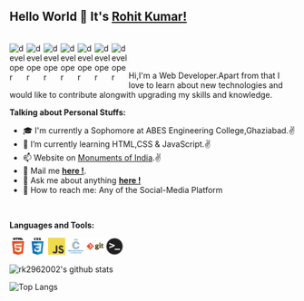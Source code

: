 ## Hello World 👋 It's [Rohit Kumar!](https://bit.ly/RK-website)

<br/>
<a href="https://bit.ly/RK-github">
<img align="left" alt="developer" width="30px" src="https://cdn.jsdelivr.net/npm/simple-icons@v3/icons/github.svg" /></a>
<a href="https://bit.ly/rk-facebook">
<img align="left" alt="developer" width="30px" src="https://cdn.jsdelivr.net/npm/simple-icons@v3/icons/facebook.svg" /></a>
<a href="https://bit.ly/rk-twitter">
<img align="left" alt="developer" width="30px" src="https://cdn.jsdelivr.net/npm/simple-icons@v3/icons/twitter.svg" /></a>
<a href="https://bit.ly/rk-linkedIN">
<img align="left" alt="developer" width="30px" src="https://cdn.jsdelivr.net/npm/simple-icons@v3/icons/linkedin.svg" /></a>
<a href="https://bit.ly/rk-instagram">
<img align="left" alt="developer" width="30px" src="https://cdn.jsdelivr.net/npm/simple-icons@v3/icons/instagram.svg" /></a>
<a href="https://discord.gg/F6X7QE2">
<img align="left" alt="developer" width="30px" src="https://cdn.jsdelivr.net/npm/simple-icons@v3/icons/discord.svg" /></a>
<a href="https://bit.ly/rk--whatsapp">
<img align="left" alt="developer" width="30px" src="https://cdn.jsdelivr.net/npm/simple-icons@v3/icons/whatsapp.svg" /></a>

<br />
<br />

Hi,I'm a Web Developer.Apart from that I love to learn about new technologies and would like to contribute alongwith upgrading my skills and knowledge.


**Talking about Personal Stuffs:**

- 🎓 I'm currently a Sophomore at ABES Engineering College,Ghaziabad.✌
- 🔎 I’m currently learning HTML,CSS & JavaScript.✌
- 📫 Website on [Monuments of India](https://bit.ly/).✌
- 💬 Mail me  [**here !**]( mailto:r.k2962002@gmail.com).
- 💬 Ask me about anything [**here !**](https://github.com/rk2962002/rk2962002/issues)
- 💬 How to reach me: Any of the Social-Media Platform 

<br />

**Languages and Tools:**

<code><img height="30" src="https://raw.githubusercontent.com/github/explore/80688e429a7d4ef2fca1e82350fe8e3517d3494d/topics/html/html.png"></code>
<code><img height="30" src="https://raw.githubusercontent.com/github/explore/80688e429a7d4ef2fca1e82350fe8e3517d3494d/topics/css/css.png"></code>
<code><img height="30" src="https://raw.githubusercontent.com/github/explore/80688e429a7d4ef2fca1e82350fe8e3517d3494d/topics/javascript/javascript.png"></code>
<code><img height="30" src="https://raw.githubusercontent.com/github/explore/80688e429a7d4ef2fca1e82350fe8e3517d3494d/topics/c/c.png"></code>
<code><img height="30" src="https://raw.githubusercontent.com/github/explore/80688e429a7d4ef2fca1e82350fe8e3517d3494d/topics/git/git.png"></code>
<code><img height="30" src="https://raw.githubusercontent.com/github/explore/80688e429a7d4ef2fca1e82350fe8e3517d3494d/topics/terminal/terminal.png"></code>

![rk2962002's github stats](https://github-readme-stats.vercel.app/api?username=rk-rohitkumar&show_icons=true&theme=Gradient)

![Top Langs](https://github-readme-stats.vercel.app/api/top-langs/?username=rk-rohitkumar&layout=compact)
